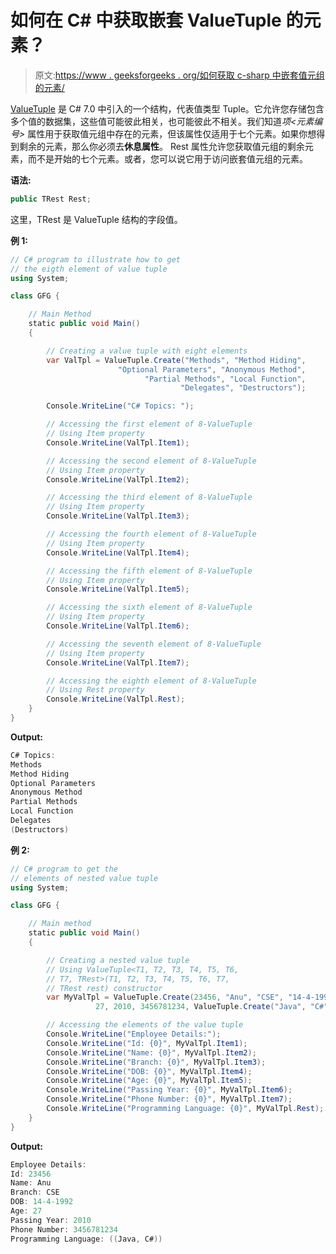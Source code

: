 # 如何在 C# 中获取嵌套 ValueTuple 的元素？

> 原文:[https://www . geeksforgeeks . org/如何获取 c-sharp 中嵌套值元组的元素/](https://www.geeksforgeeks.org/how-to-get-the-elements-of-the-nested-valuetuple-in-c-sharp/)

[ValueTuple](https://www.geeksforgeeks.org/valuetuple-in-c-sharp/) 是 C# 7.0 中引入的一个结构，代表值类型 Tuple。它允许您存储包含多个值的数据集，这些值可能彼此相关，也可能彼此不相关。我们知道*项<元素编号>* 属性用于获取值元组中存在的元素，但该属性仅适用于七个元素。如果你想得到剩余的元素，那么你必须去**休息属性**。
Rest 属性允许您获取值元组的剩余元素，而不是开始的七个元素。或者，您可以说它用于访问嵌套值元组的元素。

**语法:**

```cs
public TRest Rest;
```

这里，TRest 是 ValueTuple <t1 t2="" t3="" t4="" t5="" t6="" t7="" trest="">结构的字段值。</t1>

**例 1:**

```cs
// C# program to illustrate how to get
// the eigth element of value tuple
using System;

class GFG {

    // Main Method
    static public void Main()
    {

        // Creating a value tuple with eight elements
        var ValTpl = ValueTuple.Create("Methods", "Method Hiding",
                        "Optional Parameters", "Anonymous Method",
                              "Partial Methods", "Local Function",
                                      "Delegates", "Destructors");

        Console.WriteLine("C# Topics: ");

        // Accessing the first element of 8-ValueTuple
        // Using Item property
        Console.WriteLine(ValTpl.Item1);

        // Accessing the second element of 8-ValueTuple
        // Using Item property
        Console.WriteLine(ValTpl.Item2);

        // Accessing the third element of 8-ValueTuple
        // Using Item property
        Console.WriteLine(ValTpl.Item3);

        // Accessing the fourth element of 8-ValueTuple
        // Using Item property
        Console.WriteLine(ValTpl.Item4);

        // Accessing the fifth element of 8-ValueTuple
        // Using Item property
        Console.WriteLine(ValTpl.Item5);

        // Accessing the sixth element of 8-ValueTuple
        // Using Item property
        Console.WriteLine(ValTpl.Item6);

        // Accessing the seventh element of 8-ValueTuple
        // Using Item property
        Console.WriteLine(ValTpl.Item7);

        // Accessing the eighth element of 8-ValueTuple
        // Using Rest property
        Console.WriteLine(ValTpl.Rest);
    }
}
```

**Output:**

```cs
C# Topics: 
Methods
Method Hiding
Optional Parameters
Anonymous Method
Partial Methods
Local Function
Delegates
(Destructors)

```

**例 2:**

```cs
// C# program to get the
// elements of nested value tuple
using System;

class GFG {

    // Main method
    static public void Main()
    {

        // Creating a nested value tuple
        // Using ValueTuple<T1, T2, T3, T4, T5, T6,
        // T7, TRest>(T1, T2, T3, T4, T5, T6, T7, 
        // TRest rest) constructor
        var MyValTpl = ValueTuple.Create(23456, "Anu", "CSE", "14-4-1992",
                   27, 2010, 3456781234, ValueTuple.Create("Java", "C#"));

        // Accessing the elements of the value tuple
        Console.WriteLine("Employee Details:");
        Console.WriteLine("Id: {0}", MyValTpl.Item1);
        Console.WriteLine("Name: {0}", MyValTpl.Item2);
        Console.WriteLine("Branch: {0}", MyValTpl.Item3);
        Console.WriteLine("DOB: {0}", MyValTpl.Item4);
        Console.WriteLine("Age: {0}", MyValTpl.Item5);
        Console.WriteLine("Passing Year: {0}", MyValTpl.Item6);
        Console.WriteLine("Phone Number: {0}", MyValTpl.Item7);
        Console.WriteLine("Programming Language: {0}", MyValTpl.Rest);
    }
}
```

**Output:**

```cs
Employee Details:
Id: 23456
Name: Anu
Branch: CSE
DOB: 14-4-1992
Age: 27
Passing Year: 2010
Phone Number: 3456781234
Programming Language: ((Java, C#))

```